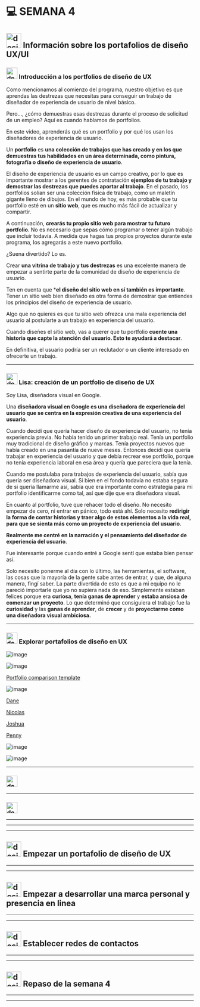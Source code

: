 # :computer: SEMANA 4

 ## <img width="40" height="40" src="https://img.icons8.com/cute-clipart/40/design.png" alt="design"/> Información sobre los portafolios de diseño UX/UI

### <img width="30" height="30" src="https://img.icons8.com/cute-clipart/30/design.png" alt="design"/> Introducción a los portfolios de diseño de UX

Como mencionamos al comienzo del programa, nuestro objetivo es que aprendas las destrezas que necesitas para conseguir un trabajo de diseñador de experiencia de usuario de nivel básico. 

Pero..., ¿cómo demuestras esas destrezas durante el proceso de solicitud de un empleo? Aquí es cuando hablamos de portfolios. 

En este video, aprenderás qué es un portfolio y por qué los usan los diseñadores de experiencia de usuario.

Un **portfolio** es **una colección de trabajos que has creado y en los que demuestras tus habilidades en un área determinada, como pintura, fotografía o diseño de experiencia de usuario**. 

El diseño de experiencia de usuario es un campo creativo, por lo que es importante mostrar a los gerentes de contratación **ejemplos de tu trabajo y demostrar las destrezas que puedes aportar al trabajo**. En el pasado, los portfolios solían ser una colección física de trabajo, como un maletín gigante lleno de dibujos. En el mundo de hoy, es más probable que tu portfolio esté en un **sitio web**, que es mucho más fácil de actualizar y compartir. 

A continuación, **crearás tu propio sitio web para mostrar tu futuro portfolio**. No es necesario que sepas cómo programar o tener algún trabajo que incluir todavía. A medida que hagas tus propios proyectos durante este programa, los agregarás a este nuevo portfolio. 

¿Suena divertido? Lo es. 

Crear **una vitrina de trabajo y tus destrezas** es una excelente manera de empezar a sentirte parte de la comunidad de diseño de experiencia de usuario. 

Ten en cuenta que ***el diseño del sitio web en sí también es importante**. Tener un sitio web bien diseñado es otra forma de demostrar que entiendes los principios del diseño de experiencia de usuario. 

Algo que no quieres es que tu sitio web ofrezca una mala experiencia del usuario al postularte a un trabajo en experiencia del usuario. 

Cuando diseñes el sitio web, vas a querer que tu portfolio **cuente una historia que capte la atención del usuario. Esto te ayudará a destacar**. 

En definitiva, el usuario podría ser un reclutador o un cliente interesado en ofrecerte un trabajo. 

---

### <img width="30" height="30" src="https://img.icons8.com/cute-clipart/30/design.png" alt="design"/>  Lisa: creación de un portfolio de diseño de UX

Soy Lisa, diseñadora visual en Google. 

Una **diseñadora visual en Google es una diseñadora de experiencia del usuario que se centra en la expresión creativa de una experiencia del usuario**. 

Cuando decidí que quería hacer diseño de experiencia del usuario, no tenía experiencia previa. No había tenido un primer trabajo real. Tenía un portfolio muy tradicional de diseño gráfico y marcas. Tenía proyectos nuevos que había creado en una pasantía de nueve meses. Entonces decidí que quería trabajar en experiencia del usuario y que debía recrear ese portfolio, porque no tenía experiencia laboral en esa área y quería que pareciera que la tenía. 

Cuando me postulaba para trabajos de experiencia del usuario, sabía que quería ser diseñadora visual. Si bien en el fondo todavía no estaba segura de si quería llamarme así, sabía que era importante como estrategia para mi portfolio identificarme como tal, así que dije que era diseñadora visual. 

En cuanto al portfolio, tuve que rehacer todo el diseño. No necesito empezar de cero, ni entrar en pánico, todo está ahí. Solo necesito **redirigir la forma de contar historias y traer algo de estos elementos a la vida real, para que se sienta más como un proyecto de experiencia del usuario**.

**Realmente me centré en la narración y el pensamiento del diseñador de experiencia del usuario**. 

Fue interesante porque cuando entré a Google sentí que estaba bien pensar así.

Solo necesito ponerme al día con lo último, las herramientas, el software, las cosas que la mayoría de la gente sabe antes de entrar, y que, de alguna manera, fingí saber. La parte divertida de esto es que a mi equipo no le pareció importarle que yo no supiera nada de eso. Simplemente estaban felices porque era **curiosa**, **tenía ganas de aprender** y **estaba ansiosa de comenzar un proyecto**. Lo que determinó que consiguiera el trabajo fue la **curiosidad** y las **ganas de aprender**, de **crecer** y de **proyectarme como una diseñadora visual ambiciosa.**

---

### <img width="30" height="30" src="https://img.icons8.com/cute-clipart/30/design.png" alt="design"/> Explorar portafolios de diseño en UX


![image](https://github.com/eugenia1984/DisenoUX-UI/assets/72580574/eba61ea9-0d2f-43c7-9dcc-acc3bd6558f0)

![image](https://github.com/eugenia1984/DisenoUX-UI/assets/72580574/a61d3da2-3909-4c65-846f-4ac1e8a57d98)

[Portfolio comparison template](https://docs.google.com/document/d/13ykqQdRTl61HP7MK27aN2apVdFZQx3CpCRE014ZoacA/template/preview)


![image](https://github.com/eugenia1984/DisenoUX-UI/assets/72580574/08d4a57f-51e5-4c4b-b957-14543d11450c)


[Dane](https://www.danegalbraith.com/)

[Nicolas](https://www.nicolaspellegrino.com/)

[Joshua](https://joshglucas.com/)

[Penny](https://pennybanks.com/)

![image](https://github.com/eugenia1984/DisenoUX-UI/assets/72580574/99a0d232-6acb-4a20-853b-fac40fced8ff)



![image](https://github.com/eugenia1984/DisenoUX-UI/assets/72580574/bc01ca77-b271-4039-a7eb-74547900876f)

---

### <img width="30" height="30" src="https://img.icons8.com/cute-clipart/30/design.png" alt="design"/> 

---

### <img width="30" height="30" src="https://img.icons8.com/cute-clipart/30/design.png" alt="design"/> 

---

---
---

##  <img width="40" height="40" src="https://img.icons8.com/cute-clipart/40/design.png" alt="design"/> Empezar un portafolio de diseño de UX

---
---

## <img width="40" height="40" src="https://img.icons8.com/cute-clipart/40/design.png" alt="design"/> Empezar a desarrollar una marca personal y presencia en linea

---
---

## <img width="40" height="40" src="https://img.icons8.com/cute-clipart/40/design.png" alt="design"/> Establecer redes de contactos

---
---

## <img width="40" height="40" src="https://img.icons8.com/cute-clipart/40/design.png" alt="design"/>  Repaso de la semana 4


---
---
